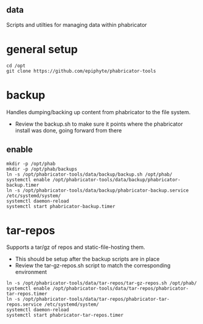 data
----
Scripts and utilties for managing data within phabricator

# general setup

```
cd /opt
git clone https://github.com/epiphyte/phabricator-tools
```

# backup
Handles dumping/backing up content from phabricator to the file system.

* Review the backup.sh to make sure it points where the phabricator install was done, going forward from there

## enable

```
mkdir -p /opt/phab
mkdir -p /opt/phab/backups
ln -s /opt/phabricator-tools/data/backup/backup.sh /opt/phab/
systemctl enable /opt/phabricator-tools/data/backup/phabricator-backup.timer
ln -s /opt/phabricator-tools/data/backup/phabricator-backup.service /etc/systemd/system/
systemctl daemon-reload
systemctl start phabricator-backup.timer
```

# tar-repos
Supports a tar/gz of repos and static-file-hosting them. 

* This should be setup after the backup scripts are in place
* Review the tar-gz-repos.sh script to match the corresponding environment

```
ln -s /opt/phabricator-tools/data/tar-repos/tar-gz-repos.sh /opt/phab/
systemctl enable /opt/phabricator-tools/data/tar-repos/phabricator-tar-repos.timer
ln -s /opt/phabricator-tools/data/tar-repos/phabricator-tar-repos.service /etc/systemd/system/
systemctl daemon-reload
systemctl start phabricator-tar-repos.timer
```
